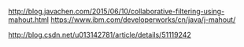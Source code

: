 <http://blog.javachen.com/2015/06/10/collaborative-filtering-using-mahout.html>
<https://www.ibm.com/developerworks/cn/java/j-mahout/>


<http://blog.csdn.net/u013142781/article/details/51119242>

